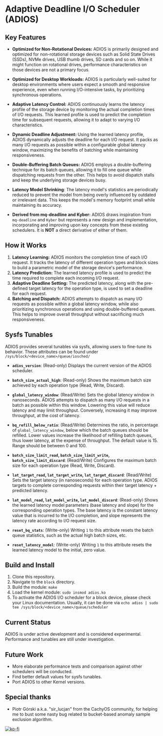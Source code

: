 # Adaptive Deadline I/O Scheduler (ADIOS)

## Key Features

*   **Optimized for Non-Rotational Devices:** ADIOS is primarily designed and optimized for non-rotational storage devices such as Solid State Drives (SSDs), NVMe drives, USB thumb drives, SD cards and so on. While it might function on rotational drives, performance characteristics on those devices are not a primary focus.

*   **Optimized for Desktop Workloads:** ADIOS is particularly well-suited for desktop environments where users expect a smooth and responsive experience, even when running I/O-intensive tasks, by prioritizing synchronous operations.

*   **Adaptive Latency Control:** ADIOS continuously learns the latency profile of the storage device by monitoring the actual completion times of I/O requests. This learned profile is used to predict the completion time for subsequent requests, allowing it to adapt to varying I/O characteristics.

*   **Dynamic Deadline Adjustment:** Using the learned latency profile, ADIOS dynamically adjusts the deadline for each I/O request. It packs as many I/O requests as possible within a configurable global latency window, maximizing the benefits of batching while maintaining responsiveness.

*   **Double-Buffering Batch Queues:** ADIOS employs a double-buffering technique for its batch queues, allowing it to fill one queue while dispatching requests from the other. This helps to avoid dispatch stalls and keep the underlying storage devices busy.
    
*   **Latency Model Shrinking**: The latency model's statistics are periodically reduced to prevent the model from being overly influenced by outdated or irrelevant data. This keeps the model's memory footprint small while maintaining its accuracy.

*   **Derived from mq-deadline and Kyber:** ADIOS draws inspiration from `mq-deadline` and `Kyber` but represents a new design and implementation, incorporating and improving upon key concepts from these existing schedulers. It is **NOT** a direct derivative of either of them.

## How it Works

1.  **Latency Learning:** ADIOS monitors the completion time of each I/O request. It tracks the latency of different operation types and block sizes to build a parametric model of the storage device's performance.
2.  **Latency Prediction:** The learned latency profile is used to predict the time required to complete each incoming I/O request.
3.  **Adaptive Deadline Setting:** The predicted latency, along with the pre-defined target latency for the operation type, is used to set a deadline for each request.
4.  **Batching and Dispatch:** ADIOS attempts to dispatch as many I/O requests as possible within a global latency window, while also prioritizing synchronous operations and using double-buffered queues. This helps to improve overall throughput without sacrificing much responsiveness.

## Sysfs Tunables

ADIOS provides several tunables via sysfs, allowing users to fine-tune its behavior. These attributes can be found under `/sys/block/<device_name>/queue/iosched/`

*   **`adios_version`**: (Read-only) Displays the current version of the ADIOS scheduler.

*   **`batch_size_actual_high`**: (Read-only) Shows the maximum batch size achieved by each operation type (Read, Write, Discard).

*   **`global_latency_window`**: (Read/Write) Sets the global latency window in nanoseconds. ADIOS attempts to dispatch as many I/O requests in a batch as possible within this window. Lowering this value will reduce latency and may limit throughput. Conversely, increasing it may improve throughput, at the cost of latency.

*   **`bq_refill_below_ratio`**: (Read/Write) Determines the ratio, in percentage of `global_latency_window`, below which the batch queues should be refilled. Lower values increase the likelihood of refilling batch queues, thus lower latency, at the expense of throughput. The default value is 15. Range should be between 0 and 100.
     
*   **`batch_size_limit_read`, `batch_size_limit_write`, `batch_size_limit_discard`**: (Read/Write) Configures the maximum batch size for each operation type (Read, Write, Discard). 

*   **`lat_target_read`, `lat_target_write`, `lat_target_discard`**: (Read/Write)  Sets the target latency (in nanoseconds) for each operation type.  ADIOS targets to complete corresponding requests within their target latency + predicted latency.

*   **`lat_model_read`, `lat_model_write`, `lat_model_discard`**: (Read-only) Shows the learned latency model parameters (base latency and slope) for the corresponding operation types. The base latency is the constant latency value that is incurred to the I/O completion, and slope represents the latency rate according to I/O request size.

*   **`reset_bq_stats`**: (Write-only) Writing `1` to this attribute resets the batch queue statistics, such as the actual high batch sizes, etc.

*   **`reset_latency_model`**: (Write-only) Writing `1` to this attribute resets the learned latency model to the initial, zero value.

## Build and Install

1.  Clone this repository.
2.  Navigate to the `block` directory.
3.  Build the module: `make`
4.  Load the kernel module: `sudo insmod adios.ko`
5.  To activate the ADIOS I/O scheduler for a block device, please check your Linux documentation. Usually, it can be done via `echo adios | sudo tee /sys/block/<device_name>/queue/scheduler`

## Current Status

ADIOS is under active development and is considered experimental. Performance and tunables are still under investigation.

## Future Work
* More elaborate performance tests and comparison against other schedulers will be conducted.
* Find better default values for sysfs tunables.
* Port ADIOS to other Kernel versions.

## Special thanks
* Piotr Górski a.k.a. "sir_lucjan" from the CachyOS community, for helping me to bust some nasty bug related to bucket-based anomaly sample exclusion algorithm.

[![ko-fi](https://ko-fi.com/img/githubbutton_sm.svg)](https://ko-fi.com/Y8Y5NHO2I)

